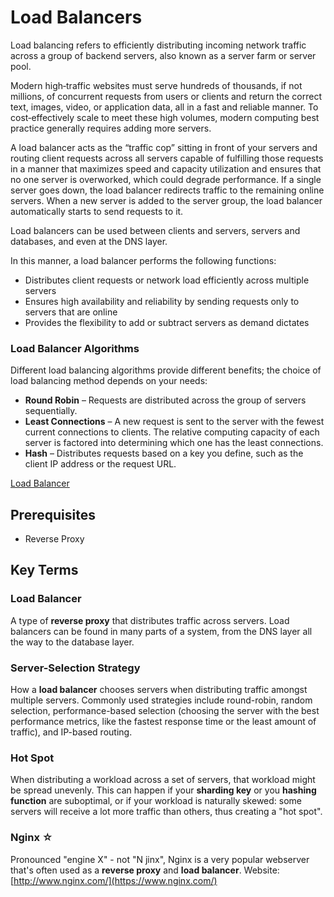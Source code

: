 # Load Balancers  
Load balancing refers to efficiently distributing incoming network traffic across a group of backend servers, also known as a server farm or server pool.

Modern high‑traffic websites must serve hundreds of thousands, if not millions, of concurrent requests from users or clients and return the correct text, images, video, or application data, all in a fast and reliable manner. To cost‑effectively scale to meet these high volumes, modern computing best practice generally requires adding more servers.

A load balancer acts as the “traffic cop” sitting in front of your servers and routing client requests across all servers capable of fulfilling those requests in a manner that maximizes speed and capacity utilization and ensures that no one server is overworked, which could degrade performance. If a single server goes down, the load balancer redirects traffic to the remaining online servers. When a new server is added to the server group, the load balancer automatically starts to send requests to it.

Load balancers can be used between clients and servers, servers and databases, and even at the DNS layer.

In this manner, a load balancer performs the following functions:
* Distributes client requests or network load efficiently across multiple servers
* Ensures high availability and reliability by sending requests only to servers that are online
* Provides the flexibility to add or subtract servers as demand dictates

### Load Balancer Algorithms
Different load balancing algorithms provide different benefits; the choice of load balancing method depends on your needs:
* __Round Robin__ – Requests are distributed across the group of servers sequentially.
* __Least Connections__ – A new request is sent to the server with the fewest current connections to clients. The relative computing capacity of each server is factored into determining which one has the least connections.
* __Hash__ – Distributes requests based on a key you define, such as the client IP address or
the request URL.

[Load Balancer](./load_balancer.png)

## Prerequisites  
* Reverse Proxy

## Key Terms  
### Load Balancer  
A type of __reverse proxy__ that distributes traffic across servers. Load balancers can be found in many parts of a system, from the DNS layer all the way to the database layer.  

### Server-Selection Strategy  
How a __load balancer__ chooses servers when distributing traffic amongst multiple servers. Commonly used strategies include round-robin, random selection, performance-based selection (choosing the server with the best performance metrics, like the fastest response time or the least amount of traffic), and IP-based routing.

### Hot Spot  
When distributing a workload across a set of servers, that workload might be spread unevenly. This can happen if your __sharding key__ or you __hashing function__ are suboptimal, or if your workload is naturally skewed: some servers will receive a lot more traffic than others, thus creating a "hot spot".  

### Nginx ☆  
Pronounced "engine X" - not "N jinx", Nginx is a very popular webserver that's often used as a __reverse proxy__ and __load balancer__. Website: [http://www.nginx.com/](https://www.nginx.com/)